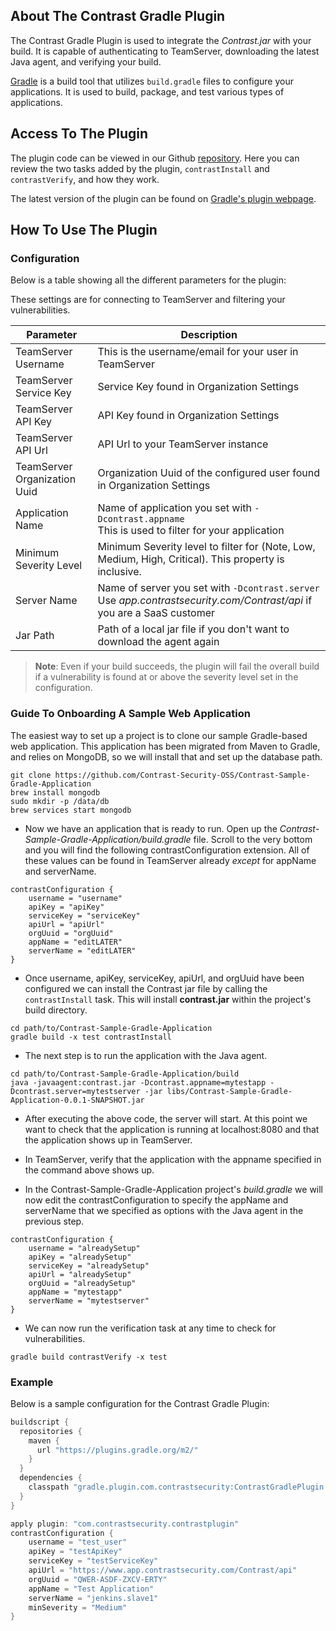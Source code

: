 <!--
title: "Contrast Gradle Plugin" 
description: "Sample Gradle build plugin using the Contrast Java SDK"
tags: "tools Gradle SDK Integration Java"
-->

## About The Contrast Gradle Plugin

The Contrast Gradle Plugin is used to integrate the *Contrast.jar* with your build. It is capable of authenticating to TeamServer, downloading the latest Java agent, and verifying your build.

[Gradle](https://gradle.org/) is a build tool that utilizes `build.gradle` files to configure your applications. It is used to build, package, and test various types of applications.

## Access To The Plugin

The plugin code can be viewed in our Github [repository](https://github.com/Contrast-Security-OSS/contrast-gradle-plugin). Here you can review the two tasks added by the plugin, `contrastInstall` and `contrastVerify`, and how they work.

The latest version of the plugin can be found on [Gradle's plugin webpage](https://plugins.gradle.org/plugin/com.contrastsecurity.contrastplugin).

## How To Use The Plugin

### Configuration
Below is a table showing all the different parameters for the plugin:

These settings are for connecting to TeamServer and filtering your vulnerabilities.

| Parameter                    | Description                                             |
|------------------------------|---------------------------------------------------------|
| TeamServer Username          | This is the username/email for your user in TeamServer |
| TeamServer Service Key       | Service Key found in Organization Settings             |
| TeamServer API Key           | API Key found in Organization Settings                 |
| TeamServer API Url           | API Url to your TeamServer instance                    |
| TeamServer Organization Uuid | Organization Uuid of the configured user found in Organization Settings |
| Application Name             | Name of application you set with ```-Dcontrast.appname``` <BR> This is used to filter for your application |
| Minimum Severity Level       | Minimum Severity level to filter for (Note, Low, Medium, High, Critical). This property is inclusive. |
| Server Name                  | Name of server you set with ```-Dcontrast.server``` <BR> Use *app.contrastsecurity.com/Contrast/api* if you are a SaaS customer |
| Jar Path                     | Path of a local jar file if you don't want to download the agent again                  |


>**Note**: Even if your build succeeds, the plugin will fail the overall build if a vulnerability is found at or above the severity level set in the configuration.

### Guide To Onboarding A Sample Web Application
The easiest way to set up a project is to clone our sample Gradle-based web application.  This application has been migrated from Maven to Gradle, and relies on MongoDB, so we will install that and set up the database path.

```
git clone https://github.com/Contrast-Security-OSS/Contrast-Sample-Gradle-Application
brew install mongodb
sudo mkdir -p /data/db
brew services start mongodb
```

* Now we have an application that is ready to run.  Open up the *Contrast-Sample-Gradle-Application/build.gradle* file.  Scroll to the very bottom and you will find the following contrastConfiguration extension. All of these values can be found in TeamServer already *except* for appName and serverName.

```
contrastConfiguration {
    username = "username"
    apiKey = "apiKey"
    serviceKey = "serviceKey"
    apiUrl = "apiUrl"
    orgUuid = "orgUuid"
    appName = "editLATER"
    serverName = "editLATER"
}

```
* Once username, apiKey, serviceKey, apiUrl, and orgUuid have been configured we can install the Contrast jar file by calling the `contrastInstall` task. This will install **contrast.jar** within the project's build directory.

```
cd path/to/Contrast-Sample-Gradle-Application
gradle build -x test contrastInstall
```

* The next step is to run the application with the Java agent. 

```
cd path/to/Contrast-Sample-Gradle-Application/build
java -javaagent:contrast.jar -Dcontrast.appname=mytestapp -Dcontrast.server=mytestserver -jar libs/Contrast-Sample-Gradle-Application-0.0.1-SNAPSHOT.jar
```

* After executing the above code, the server will start.  At this point we want to check that the application is running at localhost:8080 and that the application shows up in TeamServer.

* In TeamServer, verify that the application with the appname specified in the command above shows up.
* In the Contrast-Sample-Gradle-Application project's *build.gradle* we will now edit the contrastConfiguration to specify the appName and serverName that we specified as options with the Java agent in the previous step.

```
contrastConfiguration {
    username = "alreadySetup"
    apiKey = "alreadySetup"
    serviceKey = "alreadySetup"
    apiUrl = "alreadySetup"
    orgUuid = "alreadySetup"
    appName = "mytestapp"
    serverName = "mytestserver"
}
```
*  We can now run the verification task at any time to check for vulnerabilities.

```
gradle build contrastVerify -x test
```

### Example

Below is a sample configuration for the Contrast Gradle Plugin:
``` groovy
buildscript {
  repositories {
    maven {
      url "https://plugins.gradle.org/m2/"
    }
  }
  dependencies {
    classpath "gradle.plugin.com.contrastsecurity:ContrastGradlePlugin:1.0-SNAPSHOT"
  }
}

apply plugin: "com.contrastsecurity.contrastplugin"
contrastConfiguration {
    username = "test_user"
    apiKey = "testApiKey"
    serviceKey = "testServiceKey"
    apiUrl = "https://www.app.contrastsecurity.com/Contrast/api"
    orgUuid = "QWER-ASDF-ZXCV-ERTY"
    appName = "Test Application"
    serverName = "jenkins.slave1"
    minSeverity = "Medium"
}
```
